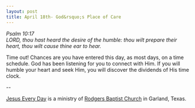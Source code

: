 ```yaml
---
layout: post
title: April 18th- God&rsquo;s Place of Care
---
```


_Psalm 10:17  
LORD, thou hast heard the desire of the humble: thou wilt prepare
their heart, thou wilt cause thine ear to hear._

Time out! Chances are you have entered this day, as most days, on a
time schedule. God has been listening for you to connect with Him. If
you will humble your heart and seek Him, you will discover the
dividends of His time clock.

 --

<a href=http://jesuseveryday.net>Jesus Every Day</a> is a ministry of <a href=http://rodgersbaptist.net>Rodgers Baptist Church</a> in Garland, Texas.
